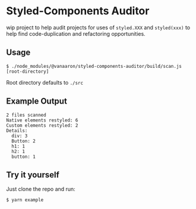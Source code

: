 # Styled-Components Auditor

wip project to help audit projects for uses of `styled.XXX` and `styled(xxx)` to help find code-duplication and refactoring opportunities.

## Usage

```
$ ./node_modules/@vanaaron/styled-components-auditor/build/scan.js [root-directory]
```

Root directory defaults to `./src`

## Example Output

```
2 files scanned
Native elements restyled: 6
Custom elements restyled: 2
Details:
  div: 3
  Button: 2
  h1: 1
  h2: 1
  button: 1
```

## Try it yourself

Just clone the repo and run:

```
$ yarn example
```
